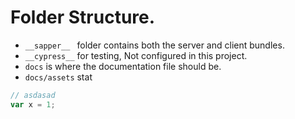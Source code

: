 # Folder Structure.

* `__sapper__ ` folder contains both the server and client bundles.
* `__cypress__` for testing, Not configured in this project.
* `docs` is where the documentation file should be. 
* `docs/assets` stat


```javascript
// asdasad
var x = 1;

```